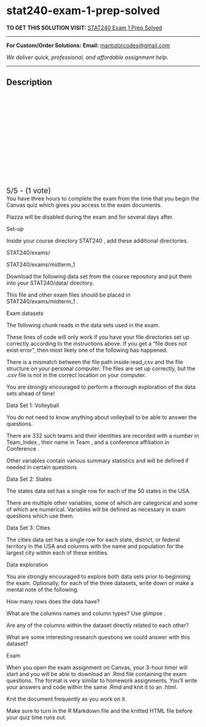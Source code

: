 # stat240-exam-1-prep-solved
**TO GET THIS SOLUTION VISIT:** [STAT240 Exam 1 Prep Solved](https://mantutor.com/product/stat240-exam-1-prep-solved/)


---

**For Custom/Order Solutions:** **Email:** mantutorcodes@gmail.com  

*We deliver quick, professional, and affordable assignment help.*

---

<h2>Description</h2>



<div class="kk-star-ratings kksr-auto kksr-align-center kksr-valign-top" data-payload="{&quot;align&quot;:&quot;center&quot;,&quot;id&quot;:&quot;113611&quot;,&quot;slug&quot;:&quot;default&quot;,&quot;valign&quot;:&quot;top&quot;,&quot;ignore&quot;:&quot;&quot;,&quot;reference&quot;:&quot;auto&quot;,&quot;class&quot;:&quot;&quot;,&quot;count&quot;:&quot;1&quot;,&quot;legendonly&quot;:&quot;&quot;,&quot;readonly&quot;:&quot;&quot;,&quot;score&quot;:&quot;5&quot;,&quot;starsonly&quot;:&quot;&quot;,&quot;best&quot;:&quot;5&quot;,&quot;gap&quot;:&quot;4&quot;,&quot;greet&quot;:&quot;Rate this product&quot;,&quot;legend&quot;:&quot;5\/5 - (1 vote)&quot;,&quot;size&quot;:&quot;24&quot;,&quot;title&quot;:&quot;STAT240 Exam 1 Prep Solved&quot;,&quot;width&quot;:&quot;138&quot;,&quot;_legend&quot;:&quot;{score}\/{best} - ({count} {votes})&quot;,&quot;font_factor&quot;:&quot;1.25&quot;}">

<div class="kksr-stars">

<div class="kksr-stars-inactive">
            <div class="kksr-star" data-star="1" style="padding-right: 4px">


<div class="kksr-icon" style="width: 24px; height: 24px;"></div>
        </div>
            <div class="kksr-star" data-star="2" style="padding-right: 4px">


<div class="kksr-icon" style="width: 24px; height: 24px;"></div>
        </div>
            <div class="kksr-star" data-star="3" style="padding-right: 4px">


<div class="kksr-icon" style="width: 24px; height: 24px;"></div>
        </div>
            <div class="kksr-star" data-star="4" style="padding-right: 4px">


<div class="kksr-icon" style="width: 24px; height: 24px;"></div>
        </div>
            <div class="kksr-star" data-star="5" style="padding-right: 4px">


<div class="kksr-icon" style="width: 24px; height: 24px;"></div>
        </div>
    </div>

<div class="kksr-stars-active" style="width: 138px;">
            <div class="kksr-star" style="padding-right: 4px">


<div class="kksr-icon" style="width: 24px; height: 24px;"></div>
        </div>
            <div class="kksr-star" style="padding-right: 4px">


<div class="kksr-icon" style="width: 24px; height: 24px;"></div>
        </div>
            <div class="kksr-star" style="padding-right: 4px">


<div class="kksr-icon" style="width: 24px; height: 24px;"></div>
        </div>
            <div class="kksr-star" style="padding-right: 4px">


<div class="kksr-icon" style="width: 24px; height: 24px;"></div>
        </div>
            <div class="kksr-star" style="padding-right: 4px">


<div class="kksr-icon" style="width: 24px; height: 24px;"></div>
        </div>
    </div>
</div>


<div class="kksr-legend" style="font-size: 19.2px;">
            5/5 - (1 vote)    </div>
    </div>
You have three hours to complete the exam from the time that you begin the Canvas quiz which gives you access to the exam documents.

Piazza will be disabled during the exam and for several days after.

Set-up

Inside your course directory STAT240 , add these additional directories.

STAT240/exams/

STAT240/exams/midterm_1

Download the following data set from the course repository and put them into your STAT240/data/ directory.

This file and other exam files should be placed in STAT240/exams/midterm_1 .

Exam datasets

The following chunk reads in the data sets used in the exam.

These lines of code will only work if you have your file directories set up correctly according to the instructions above. If you get a “file does not exist error”, then most likely one of the following has happened.

There is a mismatch between the file path inside read_csv and the file structure on your personal computer. The files are set up correctly, but the .csv file is not in the correct location on your computer.

You are strongly encouraged to perform a thorough exploration of the data sets ahead of time!

Data Set 1: Volleyball

You do not need to know anything about volleyball to be able to answer the questions.

There are 332 such teams and their identities are recorded with a number in Team_Index , their name in Team , and a conference affiliation in Conference .

Other variables contain various summary statistics and will be defined if needed in certain questions.

Data Set 2: States

The states data set has a single row for each of the 50 states in the USA.

There are multiple other variables, some of which are categorical and some of which are numerical. Variables will be defined as necessary in exam questions which use them.

Data Set 3: Cities

The cities data set has a single row for each state, district, or federal territory in the USA and columns with the name and population for the largest city within each of these entities.

Data exploration

You are strongly encouraged to explore both data sets prior to beginning the exam. Optionally, for each of the three datasets, write down or make a mental note of the following.

How many rows does the data have?

What are the columns names and column types? Use glimpse .

Are any of the columns within the dataset directly related to each other?

What are some interesting research questions we could answer with this dataset?

Exam

When you open the exam assignment on Canvas, your 3-hour timer will start and you will be able to download an .Rmd file containing the exam questions. The format is very similar to homework assignments. You’ll write your answers and code within the same .Rmd and knit it to an .html.

Knit the document frequently as you work on it.

Make sure to turn in the R Markdown file and the knitted HTML file before your quiz time runs out.
